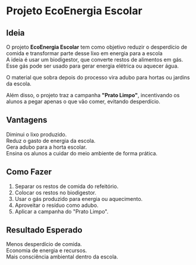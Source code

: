 # Projeto EcoEnergia Escolar

## Ideia
O projeto **EcoEnergia Escolar** tem como objetivo reduzir o desperdício de comida e transformar parte desse lixo em energia para a escola  
A ideia é usar um biodigestor, que converte restos de alimentos em gás. Esse gás pode ser usado para gerar energia elétrica ou aquecer água.  

O material que sobra depois do processo vira adubo para hortas ou jardins da escola.  

Além disso, o projeto traz a campanha **"Prato Limpo"**, incentivando os alunos a pegar apenas o que vão comer, evitando desperdício.  

## Vantagens
Diminui o lixo produzido.  
Reduz o gasto de energia da escola.  
Gera adubo para a horta escolar.  
Ensina os alunos a cuidar do meio ambiente de forma prática.  

## Como Fazer
1. Separar os restos de comida do refeitório.  
2. Colocar os restos no biodigestor.  
3. Usar o gás produzido para energia ou aquecimento.  
4. Aproveitar o resíduo como adubo.  
5. Aplicar a campanha do "Prato Limpo".  

## Resultado Esperado
Menos desperdício de comida.  
Economia de energia e recursos.  
Mais consciência ambiental dentro da escola.  
